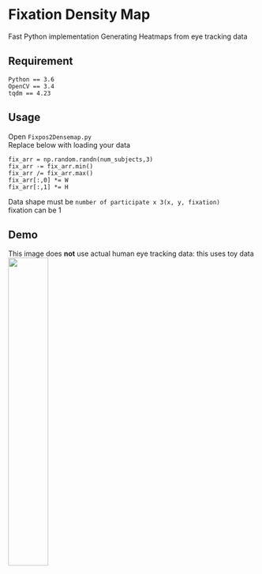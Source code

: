 # Fixation Density Map
Fast Python implementation Generating Heatmaps from eye tracking data  

## Requirement
`Python == 3.6`  
`OpenCV == 3.4`  
`tqdm == 4.23`

## Usage
Open `Fixpos2Densemap.py`  
Replace below with loading your data
```
fix_arr = np.random.randn(num_subjects,3)
fix_arr -= fix_arr.min()
fix_arr /= fix_arr.max()
fix_arr[:,0] *= W
fix_arr[:,1] *= H
```
Data shape must be `number of participate x 3(x, y, fixation)`  
fixation can be 1

## Demo
This image does **not** use actual human eye tracking data: this uses toy data  
<img src="https://github.com/takyamamoto/Fixation-Densitymap/blob/master/output.png" width=40%>
